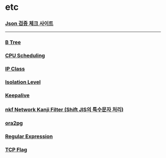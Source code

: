 etc
===

### [Json 검증 체크 사이트](https://jsonlint.com)

---

### [B Tree](./btree/README.md)
### [CPU Scheduling](./cpu-scheduling/README.md)
### [IP Class](./ip-class/README.md)
### [Isolation Level](./isolation-level/README.md)
### [Keepalive](./keepalive/README.md)
### [nkf Network Kanji Filter (Shift JIS의 특수문자 처리)](./nkf/README.md)
### [ora2pg](./ora2pg/README.md)
### [Regular Expression](./regular-expression/README.md)
### [TCP Flag](./tcp-flag/README.md)
